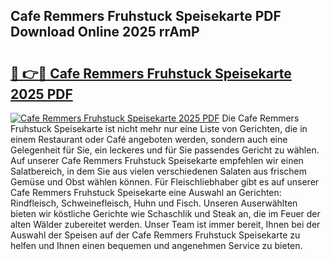 ## Cafe Remmers Fruhstuck Speisekarte PDF Download Online 2025 rrAmP

# <h2><a href="http://gc7fxp.nevu.top/?p=Cafe+Remmers+Fruhstuck+Speisekarte">🔗 👉🔴 Cafe Remmers Fruhstuck Speisekarte 2025 PDF</a></h2>

[![Cafe Remmers Fruhstuck Speisekarte 2025 PDF](https://i.imgur.com/dBaPXMq.png)](http://gc7fxp.nevu.top/?p=Cafe+Remmers+Fruhstuck+Speisekarte)
Die Cafe Remmers Fruhstuck Speisekarte ist nicht mehr nur eine Liste von Gerichten, die in einem Restaurant oder Café angeboten werden, sondern auch eine Gelegenheit für Sie, ein leckeres und für Sie passendes Gericht zu wählen. Auf unserer Cafe Remmers Fruhstuck Speisekarte empfehlen wir einen Salatbereich, in dem Sie aus vielen verschiedenen Salaten aus frischem Gemüse und Obst wählen können. Für Fleischliebhaber gibt es auf unserer Cafe Remmers Fruhstuck Speisekarte eine Auswahl an Gerichten: Rindfleisch, Schweinefleisch, Huhn und Fisch. Unseren Auserwählten bieten wir köstliche Gerichte wie Schaschlik und Steak an, die im Feuer der alten Wälder zubereitet werden. Unser Team ist immer bereit, Ihnen bei der Auswahl der Speisen auf der Cafe Remmers Fruhstuck Speisekarte zu helfen und Ihnen einen bequemen und angenehmen Service zu bieten.
